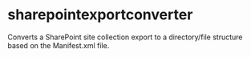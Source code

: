 # sharepointexportconverter
Converts a SharePoint site collection export to a directory/file structure based on the Manifest.xml file.
